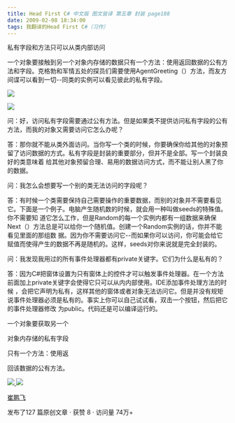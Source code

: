```yaml
---
title: Head First C# 中文版 图文皆译 第五章 封装 page188
date: 2009-02-08 18:34:00
tags: 我翻译的Head First C#（习作）
---
```

私有字段和方法只可以从类内部访问

一个对象要接触到另一个对象内存储的数据只有一个方法：使用返回数据的公有方法和字段。克格勃和军情五处的探员们需要使用AgentGreeting（）方法，而友方
间谍可以看到一切--同类的实例可以看见彼此的私有字段。

![](https://p-blog.csdn.net/images/p_blog_csdn_net/cuipengfei1/EntryImages/20090208/%E6%88%AA%E5%9B%BE00.jpg)

![](https://p-blog.csdn.net/images/p_blog_csdn_net/cuipengfei1/EntryImages/20090208/%E6%88%AA%E5%9B%BE01.jpg)

问：好，访问私有字段需要通过公有方法。但是如果类不提供访问私有字段的公有方法，而我的对象又需要访问它怎么办呢？

答：那你就不能从类外面访问。当你写一个类的时候，你要确保你给其他的对象预留了访问数据的方式。私有字段是封装的重要部分，但并不是全部。写一个封装良好的类意味着
给其他对象预留合理、易用的数据访问方式，而不能让别人黑了你的数据。

问：我怎么会想要写一个别的类无法访问的字段呢？

答：有时候一个类需要保持自己需要操作的重要数据，而别的对象并不需要看见它。下面是一个例子。电脑产生随机数的时候，就会用一种叫做seeds的特殊值。你不需要知
道它怎么工作，但是Random的每一个实例内都有一组数据来确保Next（）方法总是可以给你一个随机值。创建一个Random实例的话，你并不能看见里面的那组数
据。因为你不需要访问它--而如果你可以访问，你可能会给它赋值而使得产生的数据不再是随机的。这样，seeds对你来说就是完全封装的。

问：我发现我用过的所有事件处理器都有private关键字。它们为什么是私有的？

答：因为C#把窗体设置为只有窗体上的控件才可以触发事件处理器。在一个方法前面加上private关键字会使得它只可以从内内部使用。IDE添加事件处理方法的时候
，会把它声明为私有，这样其他的窗体或者对象无法访问它。但是并没有规矩说事件处理器必须是私有的。事实上你可以自己试试看，双击一个按钮，然后把它的事件处理器修改
为public。代码还是可以编译运行的。

一个对象要获取另一个

对象内存储的私有字段

只有一个方法：使用返

回该数据的公有方法。



[ ![](https://profile.csdnimg.cn/5/2/5/3_cuipengfei1)
![](https://g.csdnimg.cn/static/user-reg-year/1x/11.png)
](https://blog.csdn.net/cuipengfei1)

[ 崔鹏飞 ](https://blog.csdn.net/cuipengfei1)

发布了127 篇原创文章  ·  获赞 8  ·  访问量 74万+

